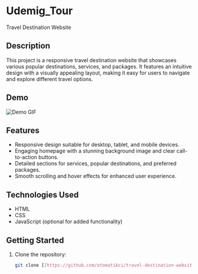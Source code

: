# Udemig_Tour
Travel Destination Website

## Description

This project is a responsive travel destination website that showcases various popular destinations, services, and packages. It features an intuitive design with a visually appealing layout, making it easy for users to navigate and explore different travel options.

## Demo

![Demo GIF](Udemig-Tour.gif)

## Features

- Responsive design suitable for desktop, tablet, and mobile devices.
- Engaging homepage with a stunning background image and clear call-to-action buttons.
- Detailed sections for services, popular destinations, and preferred packages.
- Smooth scrolling and hover effects for enhanced user experience.

## Technologies Used

- HTML
- CSS
- JavaScript (optional for added functionality)

## Getting Started

1. Clone the repository:
   ```bash
   git clone [[https://github.com/otomatikci/travel-destination-website.git](https://github.com/otomatikci/UDEMIG_TOUR](https://github.com/Yasin-Erkan/UDEMIG_TOUR))))
